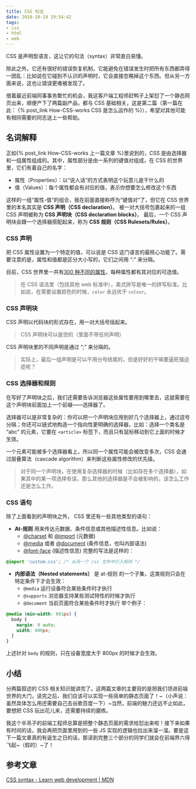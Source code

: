 ```yaml
---
title: CSS 句法
date: 2018-10-19 19:54:42
tags:
- css
- html
- web
---
```


CSS 是声明型语言，这让它的句法（syntax）非常直白易懂。

除此之外，它还有很好的错误恢复机制，它能避免在错误发生时把所有东西都弄得一团乱：比如说在它碰到不认识的声明时，它会直接忽略掉这个东西。但从另一方面来说，这也让错误更难被发现了。

借着最近前端同事事务繁忙的机会，我这客户端工程师赶鸭子上架怼了一个静态网页出来，顺便产下了两篇副产品，都与 CSS 基础相关，这是第二篇（第一篇在此： {% post_link How-CSS-works CSS 是怎么运作的 %}），希望对其他可能有相同需要的同志送上一些帮助。

<!--more-->

## 名词解释

正如{% post_link How-CSS-works 上一篇文章 %}里说到的，CSS 是由选择器和一组属性组成的。其中，属性部分是由一系列的键值对组成，在 CSS 的世界里，它们有着自己的名字：

- 属性（Properties）：以“说人话”的方式表明这个玩意儿是干什么的
- 值（Values）：每个属性都会有对应的值，表示你想要怎么修改这个东西

这样的一组“属性-值”的组合，我在前面直接称呼为“键值对”了，但它在 CSS 世界里的本名其实是 **CSS 声明（CSS declaration）**。
被一对大括号包裹起来的一组 CSS 声明被称为 **CSS 声明块（CSS declaration blocks）**。
最后，一个 CSS 声明块会跟一个选择器搭配起来，称为 **CSS 规则（CSS Rulesets/Rules）**。

### CSS 声明

把 CSS 属性设置为一个特定的值，可以说是 CSS 这门语言的最核心功能了。需要注意的是，属性和值都是区分大小写的，它们之间用 “:” 来分隔。

目前，CSS 世界里一共有[300 种不同的属性](https://developer.mozilla.org/en-US/docs/Web/CSS/Reference)，每种属性都有其对应的可选值。

> 在 CSS 语法里（包括其他 web 标准中），美式拼写是唯一的拼写标准。比如说，在需要设置颜色的时候，`color` 永远优于 `colour`。  

### CSS 声明块

CSS 声明以代码块的形式存在，用一对大括号括起来。

> CSS 声明块可以是空的（里面不带任何声明）  

CSS 声明块里的不同声明是通过 “;” 来分隔的。

> 实际上，最后一组声明是可以不用分号结尾的，但是好好的干嘛要逼死强迫症呢？

### CSS 选择器和规则

在写好了声明块之后，我们还需要告诉浏览器这些属性要用到哪里去，这就需要在这个声明块前面加上一个前缀——选择器了。

选择器可以是非常复杂的：你可以把一个声明块应用到好几个选择器上，通过逗号分隔；你还可以链式地构造一个指向性更明确的选择器，比如：选择一个类名是 “abc” 的元素，它要在 `<article>` 标签下，而且只有鼠标移动到它上面的时候才生效。

一个元素可能被多个选择器看上，所以同一个属性可能会被改变多次，CSS 会通过层叠算法（cascade algorithm）来判断这些属性修改的优先级。

> 对于同一个声明块，在使用复杂选择器的时候（比如存在多个选择器），如果其中的某一项选择有误，那么其他的选择器是不会被影响的，该怎么工作还是怎么工作。  

### CSS 语句

除了上面看到的声明块之外， CSS 里还有一些其他类型的语句：

- **At-规则** 用来传达元数据、条件信息或其他描述性信息。比如说：
  - [@charset](https://developer.mozilla.org/en-US/docs/Web/CSS/@charset)  和  [@import](https://developer.mozilla.org/en-US/docs/Web/CSS/@import)  (元数据)
  - [@media](https://developer.mozilla.org/en-US/docs/Web/CSS/@media)  或者  [@document](https://developer.mozilla.org/en-US/docs/Web/CSS/@document)  (条件信息，也叫内部语法)
  - [@font-face](https://developer.mozilla.org/en-US/docs/Web/CSS/@font-face)  (描述性信息)
    完整的写法是这样的：

```css
@import 'custom.css'; /* 从另一个 css 文件中引入规则 */
```

- **内部语法（Nested statements）** 是 at-规则 的一个子集，这类规则只会在特定条件下才会生效：
  - `@media` 运行设备符合某些条件时才执行
  - `@supports` 浏览器支持某些测试特性的时候才执行
  - `@document` 当前页面符合某些条件时才执行
    举个例子：

```css
@media (min-width: 801px) {
  body {
    margin: 0 auto;
    width: 800px;
  }
}
```

上述针对 `body` 的规则，只在设备宽度大于 800px 的时候才会生效。

## 小结

分两篇叙述的 CSS 相关知识就讲完了。这两篇文章的主要目的是把我们领进前端世界的大门，读完之后，我们应该可以实现一些简单的静态页面了！~（小声说：虽然具体怎么用还需要自己去谷歌百度一下）~当然，前端的魅力还远不止如此，要想把 CSS 玩出花儿来，还需要持续的磨练。

我这个半吊子的前端工程师总算是把整个静态页面的需求给怼出来啦！接下来如果有时间的话，我会再把页面里用到的一些 JS 实现的逻辑也拉出来溜一溜。要是这下一篇文章真的有诞生之日的话，那读到完整三个部分的同学们就会在前端界六得飞起~（假的）~了！

## 参考文章

[CSS syntax - Learn web development | MDN](https://developer.mozilla.org/en-US/docs/Learn/CSS/Introduction_to_CSS/Syntax)
